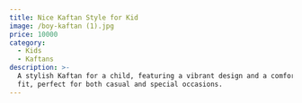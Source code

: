 ```yaml
---
title: Nice Kaftan Style for Kid
image: /boy-kaftan (1).jpg
price: 10000
category:
  - Kids
  - Kaftans
description: >-
  A stylish Kaftan for a child, featuring a vibrant design and a comfortable
  fit, perfect for both casual and special occasions.
---
```



